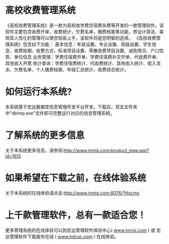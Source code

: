 # 高校收费管理系统

《高校收费管理系统》是一款为高校收学费住宿费杂费等开发的一款管理软件。该软件主要包含收费开单，收费统计，欠费名单，缴费档案等功能，界设计简洁、美观其人性化的管理可以使您轻易上手，该软件将是您明智的选择。 《高校收费管理系统》包含如下功能： 基本信息：年级设置、专业设置、班级设置、学生信息、收费账期、收费方式、标准项目设置、零散收费项目设置、减免情况、户口性质、单位信息 业务管理：学费住宿费开单、学费住宿费补交开单、代收费开单、其他收入开票 统计查询：学费住宿费统计、代收费统计、其他收入统计、收入流水、欠费名单、个人缴费档案、年级汇总统计、收费综合统计。

# 如何运行本系统?

本系统基于宏达数据库信息管理开发平台开发，下载后，双击文件夹中"dbimp.exe"文件即可完整运行对应的信息管理系统。

# 了解系统的更多信息

关于本系统更多信息，请参阅:http://www.inmis.com/product_view.asp?id=1612

# 如果希望在下载之前，在线体验系统

关于本系统的在线体验请点击:http://www.inmis.com:8076/?Hscms

# 上千款管理软件，总有一款适合您！

更多管理系统的在线体验可以到宏达管理软件体验中心( www.inmis.com ) 或 宏达管理软件下载服务在线 ( www.hdcsc.com ) 在线体验。

